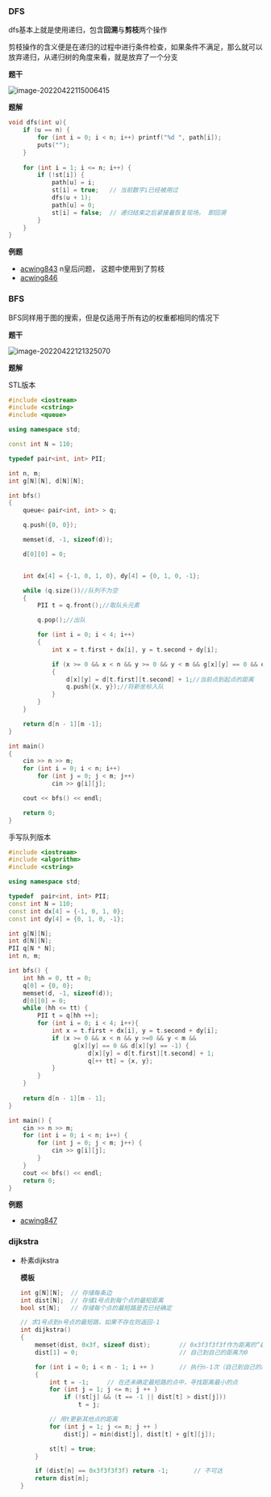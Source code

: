 ### DFS

dfs基本上就是使用递归，包含**回溯**与**剪枝**两个操作

剪枝操作的含义便是在递归的过程中进行条件检查，如果条件不满足，那么就可以放弃递归，从递归树的角度来看，就是放弃了一个分支

**题干**

![image-20220422115006415](https://cdn.jsdelivr.net/gh/liver0377/images@main/img/image-20220422115006415.png)

**题解**

```cpp
void dfs(int u){
    if (u == n) {
        for (int i = 0; i < n; i++) printf("%d ", path[i]);
        puts("");
    }
    
    for (int i = 1; i <= n; i++) {
        if (!st[i]) {
            path[u] = i;
            st[i] = true;   // 当前数字i已经被用过
            dfs(u + 1);
            path[u] = 0;
            st[i] = false;  // 递归结束之后紧接着恢复现场， 即回溯
        }
    }
}
```





**例题**

- [acwing843](https://www.acwing.com/problem/content/845/)     n皇后问题， 这题中使用到了剪枝
- [acwing846](https://www.acwing.com/problem/content/848/)





### BFS

BFS同样用于图的搜索，但是仅适用于所有边的权重都相同的情况下

**题干**

![image-20220422121325070](https://cdn.jsdelivr.net/gh/liver0377/images@main/img/image-20220422121325070.png)

**题解**

STL版本

```cpp
#include <iostream>
#include <cstring>
#include <queue>

using namespace std;

const int N = 110;

typedef pair<int, int> PII;

int n, m;
int g[N][N], d[N][N];

int bfs()
{
    queue< pair<int, int> > q;

    q.push({0, 0});

    memset(d, -1, sizeof(d));

    d[0][0] = 0;


    int dx[4] = {-1, 0, 1, 0}, dy[4] = {0, 1, 0, -1};

    while (q.size())//队列不为空
    {
        PII t = q.front();//取队头元素

        q.pop();//出队

        for (int i = 0; i < 4; i++)
        {
            int x = t.first + dx[i], y = t.second + dy[i];

            if (x >= 0 && x < n && y >= 0 && y < m && g[x][y] == 0 && d[x][y] == -1)
            {
                d[x][y] = d[t.first][t.second] + 1;//当前点到起点的距离
                q.push({x, y});//将新坐标入队
            }
        }
    }

    return d[n - 1][m -1];
}

int main()
{
    cin >> n >> m;
    for (int i = 0; i < n; i++)
        for (int j = 0; j < m; j++)
            cin >> g[i][j];

    cout << bfs() << endl;

    return 0;
}

```

手写队列版本

```cpp
#include <iostream>
#include <algorithm>
#include <cstring>

using namespace std;

typedef  pair<int, int> PII;
const int N = 110;
const int dx[4] = {-1, 0, 1, 0};
const int dy[4] = {0, 1, 0, -1};

int g[N][N];
int d[N][N];
PII q[N * N];
int n, m;

int bfs() {
    int hh = 0, tt = 0;
    q[0] = {0, 0};
    memset(d, -1, sizeof(d));
    d[0][0] = 0;
    while (hh <= tt) {
        PII t = q[hh ++];
        for (int i = 0; i < 4; i++){
            int x = t.first + dx[i], y = t.second + dy[i];
            if (x >= 0 && x < n && y >=0 && y < m && 
                  g[x][y] == 0 && d[x][y] == -1) {
                      d[x][y] = d[t.first][t.second] + 1;
                      q[++ tt] = {x, y};
            }
        }
    }
    
    return d[n - 1][m - 1];
}

int main() {
    cin >> n >> m;
    for (int i = 0; i < n; i++) {
        for (int j = 0; j < m; j++) {
            cin >> g[i][j];
        }
    }
    cout << bfs() << endl;
    return 0;
}
```



**例题**

- [acwing847](https://www.acwing.com/problem/content/849/)

### dijkstra

- 朴素dijkstra

  **模板**

  ```cpp
  int g[N][N];  // 存储每条边
  int dist[N];  // 存储1号点到每个点的最短距离
  bool st[N];   // 存储每个点的最短路是否已经确定
  
  // 求1号点到n号点的最短路，如果不存在则返回-1
  int dijkstra()
  {
      memset(dist, 0x3f, sizeof dist);        // 0x3f3f3f3f作为距离的“最大值”
      dist[1] = 0;                            // 自己到自己的距离为0
  
      for (int i = 0; i < n - 1; i ++ )       // 执行n-1次（自己到自己的距离已经确定）
      {
          int t = -1;     // 在还未确定最短路的点中，寻找距离最小的点
          for (int j = 1; j <= n; j ++ )
              if (!st[j] && (t == -1 || dist[t] > dist[j]))
                  t = j;
  
          // 用t更新其他点的距离
          for (int j = 1; j <= n; j ++ )
              dist[j] = min(dist[j], dist[t] + g[t][j]);
  
          st[t] = true;
      }
  
      if (dist[n] == 0x3f3f3f3f) return -1;       // 不可达
      return dist[n];
  }
  ```

  